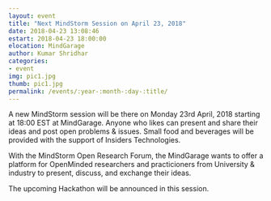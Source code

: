 ```yaml
---
layout: event
title: "Next MindStorm Session on April 23, 2018"
date: 2018-04-23 13:08:46
estart: 2018-04-23 18:00:00
elocation: MindGarage
author: Kumar Shridhar
categories:
- event
img: pic1.jpg
thumb: pic1.jpg
permalink: /events/:year-:month-:day-:title/
---
```


A new MindStorm session will be there on Monday 23rd April, 2018 starting at 18:00 EST at MindGarage. Anyone who likes can present and share their ideas and post open problems & issues. Small food and beverages will be provided with the support of Insiders Technologies.

With the MindStorm Open Research Forum, the MindGarage wants to offer a platform for OpenMinded researchers and practicioners from University & industry to present, discuss, and exchange their ideas.

The upcoming Hackathon will be announced in this session.

